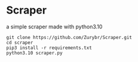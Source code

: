 # Scraper
a simple scraper made with python3.10

```
git clone https://github.com/Zurybr/Scraper.git
cd scraper
pip3 install -r requirements.txt
python3.10 scraper.py
``` 
